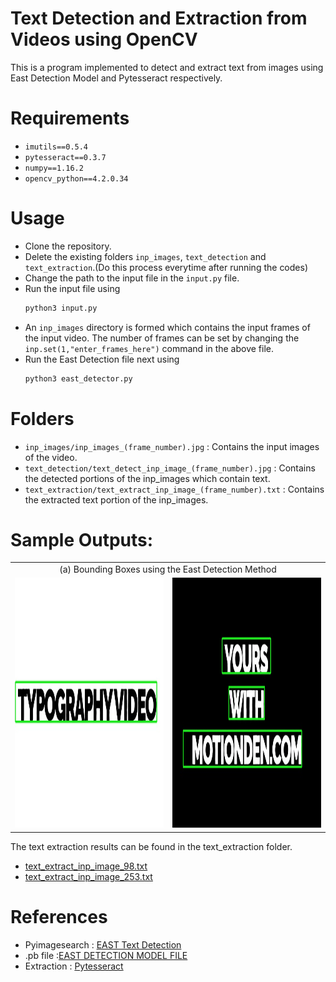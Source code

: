 # Text Detection and Extraction from Videos using OpenCV
This is a program implemented to detect and extract text from images using East Detection Model and Pytesseract respectively.

# Requirements
- ```imutils==0.5.4```
- ```pytesseract==0.3.7```
- ```numpy==1.16.2```
- ```opencv_python==4.2.0.34``` 

# Usage
- Clone the repository.
- Delete the existing folders ```inp_images```, ```text_detection``` and ```text_extraction```.(Do this process everytime after running the codes)
- Change the path to the input file in the ```input.py``` file.
- Run the input file using
    ```bash
    python3 input.py 
    ```
- An ```inp_images``` directory is formed which contains the input frames of the input video. The number of frames can be set by changing the ```inp.set(1,"enter_frames_here")``` command in the above file.
- Run the East Detection file next using
    ```bash
    python3 east_detector.py 
    ```
# Folders
- ```inp_images/inp_images_(frame_number).jpg``` : Contains the input images of the video.
- ```text_detection/text_detect_inp_image_(frame_number).jpg``` : Contains the detected portions of the inp_images which contain text.
- ```text_extraction/text_extract_inp_image_(frame_number).txt``` : Contains the extracted text portion of the inp_images.

# Sample Outputs:
<table>
    <tr>
        <td colspan = "2" align = "center" > (a) Bounding Boxes using the East Detection Method </td>
    </tr>
    <tr>
        <td><img src="text_detection/text_detect_inp_image_98.jpg" height="400" width = "600"></td>
        <td><img src="text_detection/text_detect_inp_image_253.jpg" height="400" width = "600"></td>
    </tr>
 </table>

The text extraction results can be found in the text_extraction folder.
- [text_extract_inp_image_98.txt](text_extraction/text_extract_inp_image_98.txt)
- [text_extract_inp_image_253.txt](text_extraction/text_extract_inp_image_253.txt)



# References
 - Pyimagesearch : [EAST Text Detection](https://www.pyimagesearch.com/2018/08/20/opencv-text-detection-east-text-detector/)
 - .pb file :[EAST DETECTION MODEL FILE](https://github.com/oyyd/frozen_east_text_detection.pb)
 - Extraction : [Pytesseract](https://www.geeksforgeeks.org/text-detection-and-extraction-using-opencv-and-ocr/)
